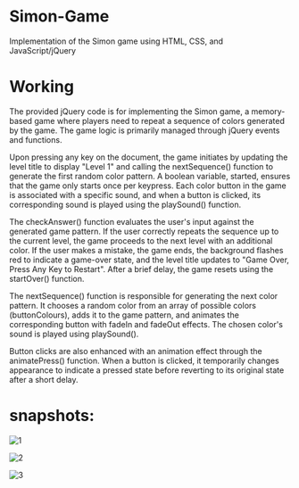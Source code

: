 # Simon-Game
Implementation of the Simon game using HTML, CSS, and JavaScript/jQuery


# Working
The provided jQuery code is for implementing the Simon game, a memory-based game where players need to repeat a sequence of colors generated by the game. The game logic is primarily managed through jQuery events and functions.

Upon pressing any key on the document, the game initiates by updating the level title to display "Level 1" and calling the nextSequence() function to generate the first random color pattern. A boolean variable, started, ensures that the game only starts once per keypress. Each color button in the game is associated with a specific sound, and when a button is clicked, its corresponding sound is played using the playSound() function.

The checkAnswer() function evaluates the user's input against the generated game pattern. If the user correctly repeats the sequence up to the current level, the game proceeds to the next level with an additional color. If the user makes a mistake, the game ends, the background flashes red to indicate a game-over state, and the level title updates to "Game Over, Press Any Key to Restart". After a brief delay, the game resets using the startOver() function.

The nextSequence() function is responsible for generating the next color pattern. It chooses a random color from an array of possible colors (buttonColours), adds it to the game pattern, and animates the corresponding button with fadeIn and fadeOut effects. The chosen color's sound is played using playSound().

Button clicks are also enhanced with an animation effect through the animatePress() function. When a button is clicked, it temporarily changes appearance to indicate a pressed state before reverting to its original state after a short delay.

# snapshots:


![1](https://github.com/SantraptiNayak/Simon-Game/assets/107788748/d60db381-ae46-400c-9514-3f10cdbbd597)


![2](https://github.com/SantraptiNayak/Simon-Game/assets/107788748/b4fd4e4d-9036-4b21-b1b2-af42533ec302)


![3](https://github.com/SantraptiNayak/Simon-Game/assets/107788748/7f92a3cc-4428-4753-a5d9-bc850d887b8b)

